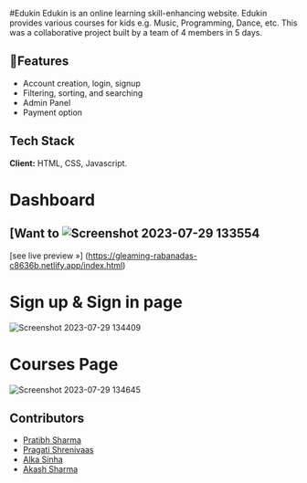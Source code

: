  #Edukin 
 Edukin is an online learning skill-enhancing website. Edukin provides various courses for kids e.g. Music, Programming, Dance, etc. This was a collaborative 
 project built by a team of 4 members in 5 days.




## 🚀Features

- Account creation, login, signup
- Filtering, sorting, and searching
- Admin Panel
- Payment option


## Tech Stack

**Client:** HTML, CSS, Javascript.



# Dashboard
## [Want to ![Screenshot 2023-07-29 133554](https://github.com/ak8459/mushy-apparatus-2910/assets/87300147/77e37283-c910-4280-adf2-08b00f3efd99)

[see live preview »]
(https://gleaming-rabanadas-c8636b.netlify.app/index.html)

# Sign up & Sign in page
![Screenshot 2023-07-29 134409](https://github.com/ak8459/mushy-apparatus-2910/assets/87300147/a675257f-3314-4729-a491-e84cf42520e9)

# Courses Page
![Screenshot 2023-07-29 134645](https://github.com/ak8459/mushy-apparatus-2910/assets/87300147/5c101b6d-cc53-4472-8a8a-464026e6fd72)


## Contributors

- [Pratibh Sharma](https://github.com/pratibh98)
- [Pragati Shrenivaas](https://github.com/pratibh98)
- [Alka Sinha](https://github.com/AlkaSinha5)
- [Akash Sharma](https://github.com/ak8459)

